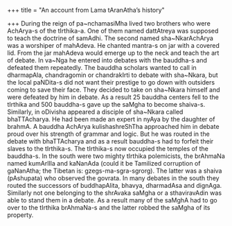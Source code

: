 +++
title = "An account from Lama tAranAtha’s history"

+++
During the reign of pa\~nchamasiMha lived two brothers who were
AchArya-s of the tIrthika-a. One of them named dattAtreya was supposed
to teach the doctrine of samAdhi. The second named sha\~NkarAchArya was
a worshiper of mahAdeva. He chanted mantra-s on jar with a covered lid.
From the jar mahAdeva would emerge up to the neck and teach the art of
debate. In va\~Nga he entered into debates with the bauddha-s and
defeated them repeatedly. The bauddha scholars wanted to call in
dharmapAla, chandragomin or chandrakIrti to debate with sha\~Nkara, but
the local paNDita-s did not want their prestige to go down with
outsiders coming to save their face. They decided to take on sha\~Nkara
himself and were defeated by him in debate. As a result 25 bauddha
centers fell to the tIrthika and 500 bauddha-s gave up the saMgha to
become shaiva-s. Similarly, in oDivisha appeared a disciple of
sha\~Nkara called bhaTTAcharya. He had been made an expert in nyAya by
the daughter of brahmA. A bauddha AchArya kulishashreShTha approached
him in debate proud over his strength of grammar and logic. But he was
routed in the debate with bhaTTAcharya and as a result bauddha-s had to
forfeit their slaves to the tIrthika-s. The tIrthika-s now occupied the
temples of the bauddha-s. In the south were two mighty tIrthika
polemicists, the brAhmaNa named kumArlIla and kaNanAda (could it be
Tamilized corruption of gaNanAtha; the Tibetan is:
gzegs-ma-sgra-sgrorg). The latter was a shaiva (pAshupata) who observed
the govrata. In many debates in the south they routed the successors of
buddhapAlita, bhavya, dharmadAsa and dignAga. Similarly not one
belonging to the shrAvaka saMgha or a sthaviravAdin was able to stand
them in a debate. As a result many of the saMghA had to go over to the
tIrthika brAhmaNa-s and the latter robbed the saMgha of its property.
